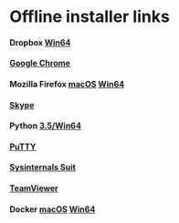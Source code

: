 # Offline installer links

#### Dropbox [Win64](https://www.dropbox.com/downloading?full=1&os=win)

#### [Google Chrome](https://www.google.com/intl/en/chrome/browser/desktop/index.html?standalone=1)

#### Mozilla Firefox [macOS](https://download.mozilla.org/?product=firefox-latest-ssl&os=osx&lang=en-US) [Win64](https://download.mozilla.org/?product=firefox-latest-ssl&os=win64&lang=en-US)

#### [Skype](http://go.skype.com/windows.desktop.download)

#### Python [3.5/Win64](https://www.python.org/ftp/python/3.5.4/python-3.5.4-amd64.exe)

#### [PuTTY](https://the.earth.li/~sgtatham/putty/latest/w64/putty.zip)

#### [Sysinternals Suit](https://download.sysinternals.com/files/SysinternalsSuite.zip)

#### [TeamViewer](https://download.teamviewer.com/full)

#### Docker [macOS](https://download.docker.com/mac/stable/Docker.dmg) [Win64](https://download.docker.com/win/stable/Docker%20for%20Windows%20Installer.exe)
